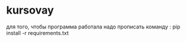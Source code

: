 # kursovay 
для того, чтобы программа работала надо прописать команду : pip install -r requirements.txt
